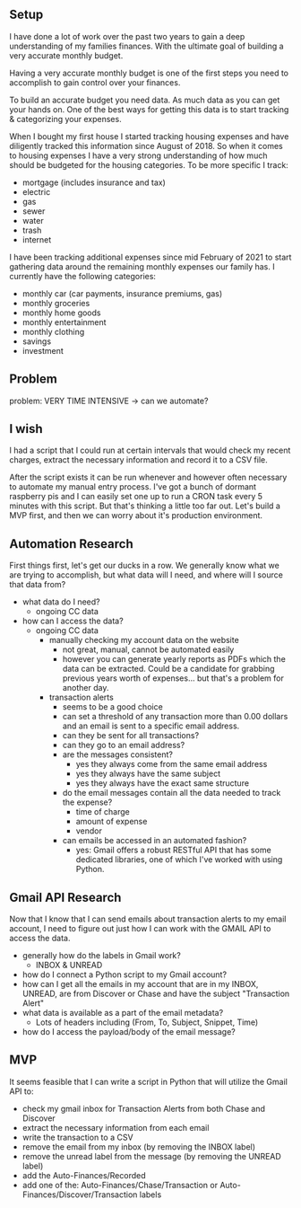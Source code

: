 ## Setup

I have done a lot of work over the past two years to gain a deep understanding of my families finances. With the ultimate goal of building a very accurate monthly budget. 

Having a very accurate monthly budget is one of the first steps you need to accomplish to gain control over your finances.

To build an accurate budget you need data. As much data as you can get your hands on. One of the best ways for getting this data is to start tracking & categorizing your expenses.

When I bought my first house I started tracking housing expenses and have diligently tracked this information since August of 2018. So when it comes to housing expenses I have a very strong understanding of how much should be budgeted for the housing categories. To be more specific I track:

- mortgage (includes insurance and tax)
- electric
- gas
- sewer
- water
- trash
- internet

I have been tracking additional expenses since mid February of 2021 to start gathering data around the remaining monthly expenses our family has. I currently have the following categories:

- monthly car (car payments, insurance premiums, gas)
- monthly groceries
- monthly home goods
- monthly entertainment
- monthly clothing
- savings
- investment


## Problem

problem: VERY TIME INTENSIVE -> can we automate?

## I wish

I had a script that I could run at certain intervals that would check my recent charges, extract the necessary information and record it to a CSV file.

After the script exists it can be run whenever and however often necessary to automate my manual entry process. I've got a bunch of dormant raspberry pis and I can easily set one up to run a CRON task every 5 minutes with this script. But that's thinking a little too far out. Let's build a MVP first, and then we can worry about it's production environment.

## Automation Research

First things first, let's get our ducks in a row. We generally know what we are trying to accomplish, but what data will I need, and where will I source that data from?

- what data do I need?
  - ongoing CC data
- how can I access the data?
  - ongoing CC data
    - manually checking my account data on the website
      - not great, manual, cannot be automated easily
      - however you can generate yearly reports as PDFs which the data can be extracted. Could be a candidate for grabbing previous years worth of expenses... but that's a problem for another day.
    - transaction alerts
        - seems to be a good choice
        - can set a threshold of any transaction more than 0.00 dollars and an email is sent to a specific email address.
        - can they be sent for all transactions?
        - can they go to an email address?
        - are the messages consistent?
            - yes they always come from the same email address
            - yes they always have the same subject
            - yes they always have the exact same structure
        - do the email messages contain all the data needed to track the expense?
            - time of charge
            - amount of expense
            - vendor
        - can emails be accessed in an automated fashion?
            - yes: Gmail offers a robust RESTful API that has some dedicated libraries, one of which I've worked with using Python.

## Gmail API Research

Now that I know that I can send emails about transaction alerts to my email account, I need to figure out just how I can work with the GMAIL API to access the data.

- generally how do the labels in Gmail work?
  - INBOX & UNREAD
- how do I connect a Python script to my Gmail account?
- how can I get all the emails in my account that are in my INBOX, UNREAD, are from Discover or Chase and have the subject "Transaction Alert"
- what data is available as a part of the email metadata?
  - Lots of headers including (From, To, Subject, Snippet, Time)
- how do I access the payload/body of the email message?

## MVP

It seems feasible that I can write a script in Python that will utilize the Gmail API to:
- check my gmail inbox for Transaction Alerts from both Chase and Discover
- extract the necessary information from each email
- write the transaction to a CSV
- remove the email from my inbox (by removing the INBOX label)
- remove the unread label from the message (by removing the UNREAD label)
- add the Auto-Finances/Recorded 
- add one of the: Auto-Finances/Chase/Transaction or Auto-Finances/Discover/Transaction labels